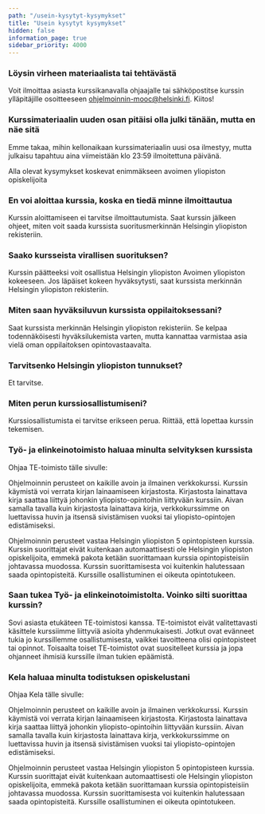 ```yaml
---
path: "/usein-kysytyt-kysymykset"
title: "Usein kysytyt kysymykset"
hidden: false
information_page: true
sidebar_priority: 4000
---
```


<table-of-contents></table-of-contents>

### Löysin virheen materiaalista tai tehtävästä

Voit ilmoittaa asiasta kurssikanavalla ohjaajalle tai sähköpostitse kurssin ylläpitäjille osoitteeseen ohjelmoinnin-mooc@helsinki.fi. Kiitos!

### Kurssimateriaalin uuden osan pitäisi olla julki tänään, mutta en näe sitä

Emme takaa, mihin kellonaikaan kurssimateriaalin uusi osa ilmestyy, mutta julkaisu tapahtuu aina viimeistään klo 23:59 ilmoitettuna päivänä.

<notice>Alla olevat kysymykset koskevat enimmäkseen avoimen yliopiston opiskelijoita</notice>

### En voi aloittaa kurssia, koska en tiedä minne ilmoittautua

Kurssin aloittamiseen ei tarvitse ilmoittautumista. Saat kurssin jälkeen ohjeet, miten voit saada kurssista suoritusmerkinnän Helsingin yliopiston rekisteriin.

### Saako kursseista virallisen suorituksen?

Kurssin päätteeksi voit osallistua Helsingin yliopiston Avoimen yliopiston kokeeseen. Jos läpäiset kokeen hyväksytysti, saat kurssista merkinnän Helsingin yliopiston rekisteriin.

### Miten saan hyväksiluvun kurssista oppilaitoksessani?

Saat kurssista merkinnän Helsingin yliopiston rekisteriin. Se kelpaa todennäköisesti hyväksilukemista varten, mutta kannattaa varmistaa asia vielä oman oppilaitoksen opintovastaavalta.

### Tarvitsenko Helsingin yliopiston tunnukset?

Et tarvitse.

### Miten perun kurssiosallistumiseni?

Kurssiosallistumista ei tarvitse erikseen perua. Riittää, että lopettaa kurssin tekemisen.

### Työ- ja elinkeinotoimisto haluaa minulta selvityksen kurssista

Ohjaa TE-toimisto tälle sivulle:

Ohjelmoinnin perusteet on kaikille avoin ja ilmainen verkkokurssi. Kurssin käymistä voi verrata kirjan lainaamiseen kirjastosta. Kirjastosta lainattava kirja saattaa liittyä johonkin yliopisto-opintoihin liittyvään kurssiin. Aivan samalla tavalla kuin kirjastosta lainattava kirja, verkkokurssimme on luettavissa huvin ja itsensä sivistämisen vuoksi tai yliopisto-opintojen edistämiseksi.

Ohjelmoinnin perusteet vastaa Helsingin yliopiston 5 opintopisteen kurssia. Kurssin suorittajat eivät kuitenkaan automaattisesti ole Helsingin yliopiston opiskelijoita, emmekä pakota ketään suorittamaan kurssia opintopisteisiin johtavassa muodossa. Kurssin suorittamisesta voi kuitenkin halutessaan saada opintopisteitä. Kurssille osallistuminen ei oikeuta opintotukeen.

### Saan tukea Työ- ja elinkeinotoimistolta. Voinko silti suorittaa kurssin?

Sovi asiasta etukäteen TE-toimistosi kanssa. TE-toimistot eivät valitettavasti käsittele kurssiimme liittyviä asioita yhdenmukaisesti. Jotkut ovat evänneet tukia jo kurssillemme osallistumisesta, vaikkei tavoitteena olisi opintopisteet tai opinnot. Toisaalta toiset TE-toimistot ovat suositelleet kurssia ja jopa ohjanneet ihmisiä kurssille ilman tukien epäämistä.

### Kela haluaa minulta todistuksen opiskelustani

Ohjaa Kela tälle sivulle:

Ohjelmoinnin perusteet on kaikille avoin ja ilmainen verkkokurssi. Kurssin käymistä voi verrata kirjan lainaamiseen kirjastosta. Kirjastosta lainattava kirja saattaa liittyä johonkin yliopisto-opintoihin liittyvään kurssiin. Aivan samalla tavalla kuin kirjastosta lainattava kirja, verkkokurssimme on luettavissa huvin ja itsensä sivistämisen vuoksi tai yliopisto-opintojen edistämiseksi.

Ohjelmoinnin perusteet vastaa Helsingin yliopiston 5 opintopisteen kurssia. Kurssin suorittajat eivät kuitenkaan automaattisesti ole Helsingin yliopiston opiskelijoita, emmekä pakota ketään suorittamaan kurssia opintopisteisiin johtavassa muodossa. Kurssin suorittamisesta voi kuitenkin halutessaan saada opintopisteitä. Kurssille osallistuminen ei oikeuta opintotukeen.
